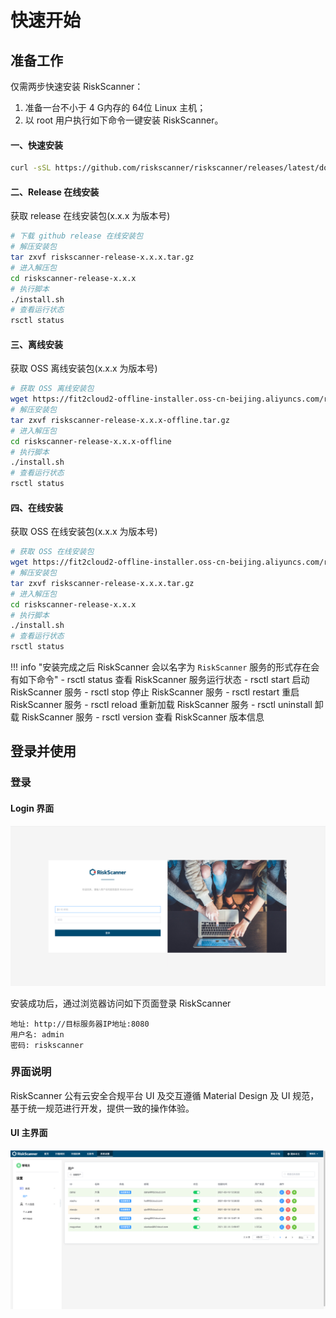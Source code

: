 
# 快速开始

## 准备工作

仅需两步快速安装 RiskScanner：

1.  准备一台不小于 4 G内存的 64位 Linux 主机；
2.  以 root 用户执行如下命令一键安装 RiskScanner。

#### 一、快速安装

```sh
curl -sSL https://github.com/riskscanner/riskscanner/releases/latest/download/quick_start.sh | sh
```

#### 二、Release 在线安装
 获取 release 在线安装包(x.x.x 为版本号)
 
```sh
# 下载 github release 在线安装包
# 解压安装包
tar zxvf riskscanner-release-x.x.x.tar.gz
# 进入解压包
cd riskscanner-release-x.x.x
# 执行脚本
./install.sh
# 查看运行状态
rsctl status
```

#### 三、离线安装
 获取 OSS 离线安装包(x.x.x 为版本号)
 
```sh
# 获取 OSS 离线安装包
wget https://fit2cloud2-offline-installer.oss-cn-beijing.aliyuncs.com/riskscanner/riskscanner-release-x.x.x-offline.tar.gz
# 解压安装包
tar zxvf riskscanner-release-x.x.x-offline.tar.gz
# 进入解压包
cd riskscanner-release-x.x.x-offline
# 执行脚本
./install.sh
# 查看运行状态
rsctl status
```

#### 四、在线安装
 获取 OSS 在线安装包(x.x.x 为版本号)
 
```sh
# 获取 OSS 在线安装包
wget https://fit2cloud2-offline-installer.oss-cn-beijing.aliyuncs.com/riskscanner/riskscanner-release-x.x.x.tar.gz
# 解压安装包
tar zxvf riskscanner-release-x.x.x.tar.gz
# 进入解压包
cd riskscanner-release-x.x.x
# 执行脚本
./install.sh
# 查看运行状态
rsctl status
```

!!! info "安装完成之后 RiskScanner 会以名字为 `RiskScanner` 服务的形式存在会有如下命令"
    - rsctl  status    查看 RiskScanner 服务运行状态
    - rsctl  start     启动 RiskScanner 服务
    - rsctl  stop      停止 RiskScanner 服务
    - rsctl  restart   重启 RiskScanner 服务
    - rsctl  reload    重新加载 RiskScanner 服务
    - rsctl  uninstall 卸载 RiskScanner 服务
    - rsctl  version   查看 RiskScanner 版本信息
    
## 登录并使用

### 登录

#### Login 界面

![Login 界面说明](./img/quickstart/login.png)

安装成功后，通过浏览器访问如下页面登录 RiskScanner

```
地址: http://目标服务器IP地址:8080
用户名: admin
密码: riskscanner
```

### 界面说明

RiskScanner 公有云安全合规平台 UI 及交互遵循 Material Design 及 UI 规范，基于统一规范进行开发，提供一致的操作体验。

#### UI 主界面

![UI 主界面说明](./img/quickstart/use.png)



